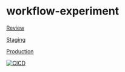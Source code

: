 # workflow-experiment

[Review](http://github.com/iankpconcentricsky/workflow-experiment/actions/workflows/CICD.yml/badge.svg?action=pull_request&branch=staging)

[Staging](http://github.com/iankpconcentricsky/workflow-experiment/actions/workflows/CICD.yml/badge.svg?action=push&branch=staging)

[Production](http://github.com/iankpconcentricsky/workflow-experiment/actions/workflows/CICD.yml/badge.svg?action=push&branch=main)

[![CICD](https://github.com/iankpconcentricsky/workflow-experiment/actions/workflows/CICD.yml/badge.svg)](https://github.com/iankpconcentricsky/workflow-experiment/actions/workflows/CICD.yml)
